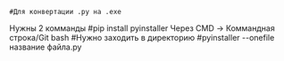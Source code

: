     #Для конвертации .py на .exe
Нужны 2 комманды 
    #pip install pyinstaller 
Через CMD -> Коммандная строка/Git bash
    #Нужно заходить в директорию 
    #pyinstaller --onefile название файла.py
